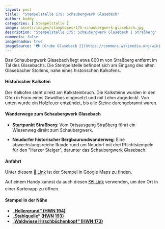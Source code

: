 ```yaml
---
layout: post
title:  "Stempelstelle 175: Schaubergwerk Glasebach"
author: buddy
categories: [ Stempelstelle ]
image: assets/images/stampboxes/175-schaubergwerk-glasebach.jpg
description: "Stempelstelle 175: Schaubergwerk Glasebach | Straßberg"
comments: false
imageshadow: true
imageSource: '📷 [Grube Glasebach 2](https://commons.wikimedia.org/wiki/File:Grube_Glasebach_2.jpg) von <a href="//commons.wikimedia.org/wiki/User:Markscheider" title="User:Markscheider">Markscheider</a> unter Lizenz [CC BY 3.0](https://creativecommons.org/licenses/by/3.0)'
---
```


Das Schaubergwerk Glasebach liegt etwa 800 m von Straßberg entfernt im Tal des Glasebachs. Die Stempelstelle befindet sich am Eingang des alten Glasebacher Stollens, nahe eines historischen Kalkofens. 

#### Historischer Kalkofen

Der Kalkofen steht direkt am Kalksteinbruch. Die Kalksteine wurden in den Ofen in Form eines Gewölbes eingesetzt und mit Lehm abgedeckt. Von unten wurde ein Holzfeuer entzündet, bis alle Steine durchgebrannt waren. 

#### Wanderwege zum Schaubergwerk Glasebach

- **Startpunkt Straßberg**: Vom Ortsausgang Straßberg führt ein Wiesenweg direkt zum Schaubergwerk. 

- **Neudorfer historischer Bergbaurundwanderweg**: Eine abwechslungsreiche Runde rund um Neudorf mit drei Pflichtstempeln für den "Harzer Steiger", darunter das Schaubergwerk Glasebach. 

#### Anfahrt

Unter diesem [📍 Link](https://www.google.com/maps/dir/?api=1&origin=&destination=51.61185%2C%2011.06510) ist der Stempel in Google Maps zu finden.

<div class="android-only">
  Auf einem Handy kannst du auch diesen 
  <a href="geo:51.61185,11.06510">🗺️ Link</a> 
  verwenden, um den Ort in einer Kartenapp zu öffnen.
  <p></p>
</div>

#### Stempel in der Nähe

- [**„Hellergrund“ (HWN 194)**](/stempelstelle-194-hellergrund)
- [**„Stahlquelle“ (HWN 193)**](/stempelstelle-193-stahlquelle)
- [**„Waldwiese Hirschbüchenkopf“ (HWN 173)**](/stempelstelle-173-waldwiese-hirschbuechenkopf)
